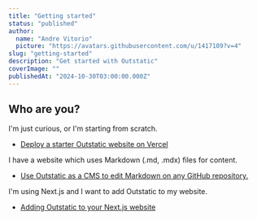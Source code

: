 ```yaml
---
title: "Getting started"
status: "published"
author:
  name: "Andre Vitorio"
  picture: "https://avatars.githubusercontent.com/u/1417109?v=4"
slug: "getting-started"
description: "Get started with Outstatic"
coverImage: ""
publishedAt: "2024-10-30T03:00:00.000Z"
---
```


## Who are you?

I'm just curious, or I'm starting from scratch.

- [Deploy a starter Outstatic website on Vercel](/deploy-a-starter-outstatic-website-on-vercel)

I have a website which uses Markdown (.md, .mdx) files for content.

- [Use Outstatic as a CMS to edit Markdown on any GitHub repository.](/using-outstatic-for-markdown-content)

I'm using Next.js and I want to add Outstatic to my website.

- [Adding Outstatic to your Next.js website](/getting-started-with-next-js)